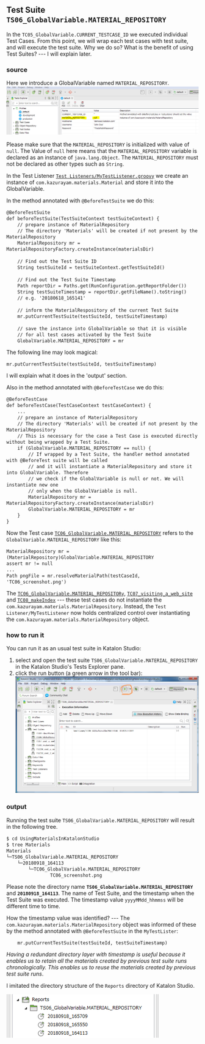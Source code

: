 ## Test Suite `TS06_GlobalVariable.MATERIAL_REPOSITORY`

In the `TC05_GlobalVariable.CURRENT_TESTCASE_ID` we executed individual Test Cases. From this point, we will wrap each test cases with test suite, and will execute the test suite. Why we do so? What is the benefit of using Test Suites? --- I will explain later.

### source

Here we introduce a GlobalVariable named `MATERIAL_REPOSITORY`.
![MATERIAL_REPOSITORY](docs/images/TS06/GlobalVariable.MATERIAL_REPOSITORY.PNG)

Please make sure that the `MATERIAL_REPOSITORY` is initialized with value of `null`. The Value of `null` here means that the `MATERIAL_REPOSITORY` variable is declared as an instance of `java.lang.Object`. The `MATERIAL_REPOSITORY` must not be declared as other types such as `String`.

In the Test Listener [`Test Listeners/MyTestListener.groovy`](Test%20Listeners/MyTestListener.groovy) we create an instance of `com.kazurayam.materials.Material` and store it into the GlobalVariable.

In the method annotated with `@BeforeTestSuite` we do this:
```
@BeforeTestSuite
def beforeTestSuite(TestSuiteContext testSuiteContext) {
    // prepare instance of MaterialRepository
    // The directory 'Materials' will be created if not present by the MaterialRepository
    MaterialRepository mr = MaterialRepositoryFactory.createInstance(materialsDir)

    // Find out the Test Suite ID
    String testSuiteId = testSuiteContext.getTestSuiteId()

    // Find out the Test Suite Timestamp
    Path reportDir = Paths.get(RunConfiguration.getReportFolder())
    String testSuiteTimestamp = reportDir.getFileName().toString()
    // e.g. '20180618_165141'

    // inform the MaterialRespository of the current Test Suite
    mr.putCurrentTestSuite(testSuiteId, testSuiteTimestamp)

    // save the instance into GlobalVariable so that it is visible
    // for all test cases activated by the Test Suite
    GlobalVariable.MATERIAL_REPOSITORY = mr
```

The following line may look magical:
```
mr.putCurrentTestSuite(testSuiteId, testSuiteTimestamp)
```
I will explain what it does in the 'output' section.


Also in the method annotated with `@BeforeTestCase` we do this:
```
@BeforeTestCase
def beforeTestCase(TestCaseContext testCaseContext) {
    ...
    // prepare an instance of MaterialRepository
    // The directory 'Materials' will be created if not present by the MaterialRepository
    // This is necessary for the case a Test Case is executed directly without being wrapped by a Test Suite.
    if (GlobalVariable.MATERIAL_REPOSITORY == null) {
        // If wrapped by a Test Suite, the handler method annotated with @BeforeTest suite will be called
        // and it will instantiate a MaterialRepository and store it into GlobalVariable. Therefore
        // we check if the GlobalVariable is null or not. We will instantiate new one
        // only when the GlobalVariable is null.
        MaterialRepository mr = MaterialRepositoryFactory.createInstance(materialsDir)
        GlobalVariable.MATERIAL_REPOSITORY = mr
    }
}
```

Now the Test case [`TC06_GlobalVariable.MATERIAL_REPOSITORY`](Scripts/TC06_GlobalVariable.MATERIAL_REPOSITORY/Script1536640238920.groovy) refers to the `GlobalVariable.MATERIAL_REPOSITORY` like this:
```
MaterialRepository mr = (MaterialRepository)GlobalVariable.MATERIAL_REPOSITORY
assert mr != null
...
Path pngFile = mr.resolveMaterialPath(testCaseId, 'TC06_screenshot.png')

```

The [`TC06_GlobalVariable.MATERIAL_REPOSITORy`](Scripts/TC06_GlobalVariable.MATERIAL_REPOSITORY/Script1536640238920.groovy), [`TC07_visiting_a_web_site`](Scripts/TC07_visiting_a_web_site/Script1537147387325.groovy) and [`TC08_makeIndex`](Scripts/TC08_makeIndex/Script1536651022281.groovy) --- these test cases do not instantiate the `com.kazurayam.materials.MaterialRepository`. Instead, the `Test Listener/MyTestListener` now holds centralized control over instantiating
the `com.kazurayam.materials.MaterialRepository` object.

### how to run it

You can run it as an usual test suite in Katalon Studio:

1. select and open the test suite `TS06_GlobalVariable.MATERIAL_REPOSITORY` in the Katalon Studio's Tests Explorer pane.
2. click the run button (a green arrow in the tool bar):
![TS06](docs/images/TS06/TS06.png)

### output

Running the test suite `TS06_GlobalVariable.MATERIAL_REPOSITORY` will result in the following tree.

```
$ cd UsingMaterialsInKatalonStudio
$ tree Materials
Materials
└─TS06_GlobalVariable.MATERIAL_REPOSITORY
    └─20180918_164113
        └─TC06_GlobalVariable.MATERIAL_REPOSITORY
                TC06_screenshot.png
```

Please note the directory name **`TS06_GlobalVariable.MATERIAL_REPOSITORY`** and **`20180918_164113`**. The name of Test Suite, and the timestamp when the Test Suite was executed. The timestamp value `yyyyMMdd_hhmmss` will be different time to time.

How the timestamp value was identified? --- The  `com.kazurayam.materials.MaterialRepository` object was informed of these by the method annotated with `@BeforeTestSuite` in the `MyTestLister`:
```
    mr.putCurrentTestSuite(testSuiteId, testSuiteTimestamp)
```

*Having a redundant directory layer with timestamp is useful because it enables us to retain all the materials created by previous test suite runs chronologically. This enables us to reuse the materials created by previous test suite runs*.

I imitated the directory structure of the `Reports` directory of Katalon Studio.

![Reports](./docs/images/TS06/Reports.PNG)
